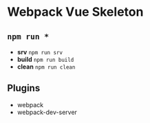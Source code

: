 # Webpack Vue Skeleton


## `npm run *`

- __srv__ `npm run srv`
- __build__ `npm run build`
- __clean__ `npm run clean`

## Plugins

- webpack
- webpack-dev-server
